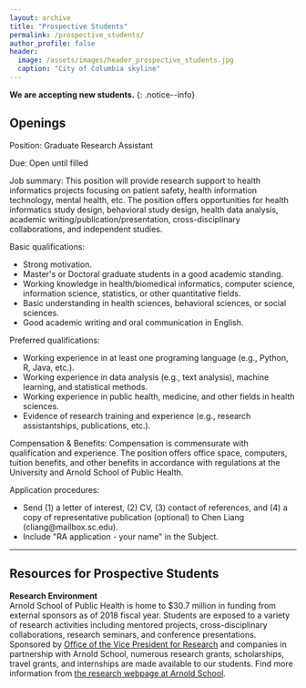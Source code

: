 ```yaml
---
layout: archive
title: "Prospective Students"
permalink: /prospective_students/
author_profile: false
header:
  image: /assets/images/header_prospective_students.jpg
  caption: "City of Columbia skyline"
---
```


**We are accepting new students.**
{: .notice--info}

## Openings

Position: Graduate Research Assistant<br/>

Due: Open until filled<br/>

Job summary: This position will provide research support to health informatics projects focusing on patient safety, health information technology, mental health, etc. The position offers opportunities for health informatics study design, behavioral study design, health data analysis, academic writing/publication/presentation, cross-disciplinary collaborations, and independent studies.<br/>

Basic qualifications:
- Strong motivation.
- Master's or Doctoral graduate students in a good academic standing. 
- Working knowledge in health/biomedical informatics, computer science, information science, statistics, or other quantitative fields.
- Basic understanding in health sciences, behavioral sciences, or social sciences.
- Good academic writing and oral communication in English.

Preferred qualifications: 
- Working experience in at least one programing language (e.g., Python, R, Java, etc.).
- Working experience in data analysis (e.g., text analysis), machine learning, and statistical methods.
- Working experience in public health, medicine, and other fields in health sciences.
- Evidence of research training and experience (e.g., research assistantships, publications, etc.).

Compensation & Benefits: Compensation is commensurate with qualification and experience. The position offers office space, computers, tuition benefits, and other benefits in accordance with regulations at the University and Arnold School of Public Health.

Application procedures:
- Send (1) a letter of interest, (2) CV, (3) contact of references, and (4) a copy of representative publication (optional) to Chen Liang (&#99;&#108;&#105;&#97;&#110;&#103;&#64;&#109;&#97;&#105;&#108;&#98;&#111;&#120;&#46;&#115;&#99;&#46;&#101;&#100;&#117;).
- Include "RA application - your name" in the Subject.

---
## Resources for Prospective Students

**Research Environment**<br/>
Arnold School of Public Health is home to $30.7 million in funding from external sponsors as of 2018 fiscal year. Students are exposed to a variety of research activities including mentored projects, cross-disciplinary collaborations, research seminars, and conference presentations. Sponsored by [Office of the Vice President for Research](https://sc.edu/about/offices_and_divisions/research/internal_funding_awards/students/) and companies in partnership with Arnold School, numerous research grants, scholarships, travel grants, and internships are made available to our students. Find more information from [the research webpage at Arnold School](https://www.sc.edu/study/colleges_schools/public_health/research/index.php). 
